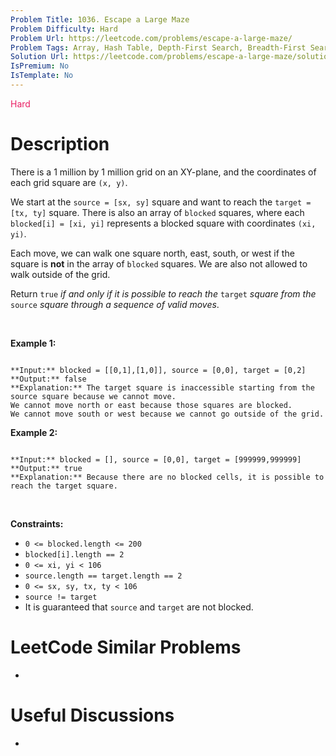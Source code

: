 ```yaml
---
Problem Title: 1036. Escape a Large Maze
Problem Difficulty: Hard
Problem Url: https://leetcode.com/problems/escape-a-large-maze/
Problem Tags: Array, Hash Table, Depth-First Search, Breadth-First Search
Solution Url: https://leetcode.com/problems/escape-a-large-maze/solution/
IsPremium: No
IsTemplate: No
---
```


<span style="color: rgb(233, 30, 99);">Hard</span>

# Description

There is a 1 million by 1 million grid on an XY-plane, and the coordinates of each grid square are `(x, y)`.


We start at the `source = [sx, sy]` square and want to reach the `target = [tx, ty]` square. There is also an array of `blocked` squares, where each `blocked[i] = [xi, yi]` represents a blocked square with coordinates `(xi, yi)`.


Each move, we can walk one square north, east, south, or west if the square is **not** in the array of `blocked` squares. We are also not allowed to walk outside of the grid.


Return `true` *if and only if it is possible to reach the* `target` *square from the* `source` *square through a sequence of valid moves*.


 


**Example 1:**



```

**Input:** blocked = [[0,1],[1,0]], source = [0,0], target = [0,2]
**Output:** false
**Explanation:** The target square is inaccessible starting from the source square because we cannot move.
We cannot move north or east because those squares are blocked.
We cannot move south or west because we cannot go outside of the grid.

```

**Example 2:**



```

**Input:** blocked = [], source = [0,0], target = [999999,999999]
**Output:** true
**Explanation:** Because there are no blocked cells, it is possible to reach the target square.

```

 


**Constraints:**


* `0 <= blocked.length <= 200`
* `blocked[i].length == 2`
* `0 <= xi, yi < 106`
* `source.length == target.length == 2`
* `0 <= sx, sy, tx, ty < 106`
* `source != target`
* It is guaranteed that `source` and `target` are not blocked.




# LeetCode Similar Problems

- []()

# Useful Discussions

- []()
